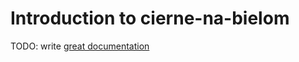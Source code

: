 # Introduction to cierne-na-bielom

TODO: write [great documentation](http://jacobian.org/writing/what-to-write/)
